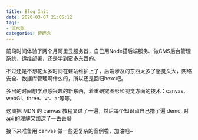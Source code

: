```yaml
---
title: Blog Init
date: 2020-03-07 21:05:12
tags: 
- 流水账
categories: 碎碎念
---
```


前段时间体验了两个月阿里云服务器，自己用Node搭后端服务、做CMS后台管理系统，运维部署，还是学到蛮多东西的。

不过还是不想花太多时间在建站维护上了，后端涉及的东西太多了感觉头大，网络安全、数据库管理啊什么的，所以还是回归hexo吧。

多出的时间想学点感兴趣的新东西，着重研究图形和视觉方面的技术：canvas、webGl、three、vr、ar等等。

这周把 MDN 的 canvas 教程又过了一遍，然后每个知识点自己撸了遍 demo, 对 api 的理解又加深了一丢丢😄

接下来准备用 canvas 做一些更复杂的案例啦，加油吧~